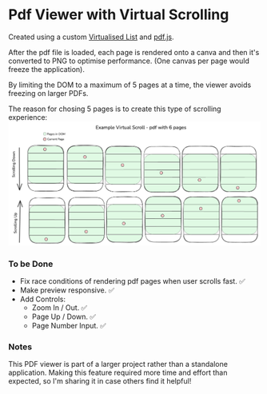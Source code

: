 # Pdf Viewer with Virtual Scrolling

Created using a custom [Virtualised List](https://github.com/alfonzodev/virtualised-list) and [pdf.js](https://github.com/mozilla/pdf.js).

After the pdf file is loaded, each page is rendered onto a canva and then it's converted to PNG to optimise performance. (One canvas per page would freeze the application).

By limiting the DOM to a maximum of 5 pages at a time, the viewer avoids freezing on larger PDFs.

The reason for chosing 5 pages is to create this type of scrolling experience:
![an example of virtual scrolling a pdf with 6 pages](https://github.com/alfonzodev/pdf-viewer-virtual-scrolling/blob/main/virtual-scroll-example.png?raw=true)

### To be Done

- Fix race conditions of rendering pdf pages when user scrolls fast. ✅
- Make preview responsive. ✅
- Add Controls:
  - Zoom In / Out. ✅
  - Page Up / Down. ✅
  - Page Number Input. ✅

### Notes

This PDF viewer is part of a larger project rather than a standalone application. Making this feature required more time and effort than expected, so I'm sharing it in case others find it helpful!
